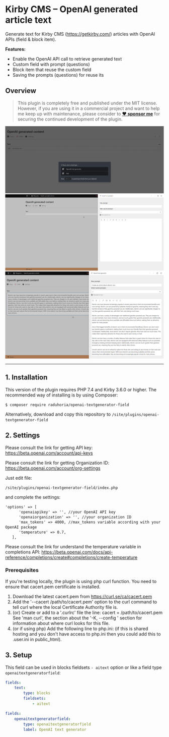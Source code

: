 # Kirby CMS – OpenAI generated article text

Generate text for Kirby CMS (https://getkirby.com/) articles with OpenAI APIs (field & block item).

**Features:**
- Enable the OpenAI API call to retrieve generated text
- Custom field with prompt (questions)
- Block item that reuse the custom field
- Saving the prompts (questions) for reuse its

## Overview

> This plugin is completely free and published under the MIT license. However, if you are using it in a commercial project and want to help me keep up with maintenance, please consider to **[❤️ sponsor me](https://github.com/sponsors/horia22)** for securing the continued development of the plugin.

![Block item](https://github.com/raduhoria/openai-textgenerator-field/blob/main/readmeimages/Screenshot%202023-01-17%20122425.png)
![](https://github.com/raduhoria/openai-textgenerator-field/blob/main/readmeimages/Screenshot%202023-01-17%20122511.png)
![](https://github.com/raduhoria/openai-textgenerator-field/blob/main/readmeimages/Screenshot%202023-01-17%20143949.png)
****

## 1. Installation

This version of the plugin requires PHP 7.4 and Kirby 3.6.0 or higher. The recommended way of installing is by using Composer:

```
$ composer require raduhoria/openai-textgenerator-field
```

Alternatively, download and copy this repository to `/site/plugins/openai-textgenerator-field`

## 2. Settings
Please consult the link for getting API key: https://beta.openai.com/account/api-keys

Please consult the link for getting Organization ID: https://beta.openai.com/account/org-settings

Just edit file:
```
/site/plugins/openai-textgenerator-field/index.php
```
and complete the settings:
```
'options' => [
      'openaiapikey' => '', //your OpenAI API key
      'openaiorganization' => '', //your organization ID
      'max_tokens' => 4000, //max_tokens variable according with your OpenAI package
      'temperature' => 0.7,
   ],
```
Please consult the link for understand the temperature variable in completions API: https://beta.openai.com/docs/api-reference/completions/create#completions/create-temperature

### Prerequisites

If you're testing locally, the plugin is using php curl function. You need to ensure that cacert.pem certificate is installed.
1. Download the latest cacert.pem from https://curl.se/ca/cacert.pem
2. Add the '--cacert /path/to/cacert.pem' option to the curl command to tell curl where the local Certificate Authority file is.
3. (or) Create or add to a '.curlrc' file the line: cacert = /path/to/cacert.pem See 'man curl', the section about the '-K, --config <file>' section for information about where curl looks for this file.
4. (or if using php) Add the following line to php.ini: (if this is shared hosting and you don't have access to php.ini then you could add this to .user.ini in public_html).

## 3. Setup

This field can be used in blocks fieldsets `- aitext` option or like a field type `openaitextgeneratorfield`:

```yaml
fields:
    text:
        type: blocks
        fieldsets:
            - aitext
```
```yaml
fields:
    openaitextgeneratorfield:
        type: openaitextgeneratorfield
        label: OpenAI text generator
```
